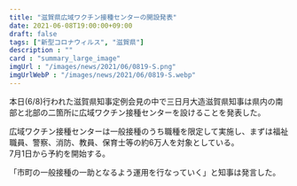 ```yaml
---
title: "滋賀県広域ワクチン接種センターの開設発表"
date: 2021-06-08T19:00:00+09:00
draft: false
tags: ["新型コロナウィルス", "滋賀県"]
description : ""
card : "summary_large_image"
imgUrl : "/images/news/2021/06/0819-S.png"
imgUrlWebP : "/images/news/2021/06/0819-S.webp"
---
```

本日(6/8)行われた滋賀県知事定例会見の中で三日月大造滋賀県知事は県内の南部と北部の二箇所に広域ワクチン接種センターを設けることを発表した。

広域ワクチン接種センターは一般接種のうち職種を限定して実施し、まずは福祉職員、警察、消防、教員、保育士等の約6万人を対象としている。  
7月1日から予約を開始する。

「市町の一般接種の一助となるよう運用を行なっていく」と知事は発言した。